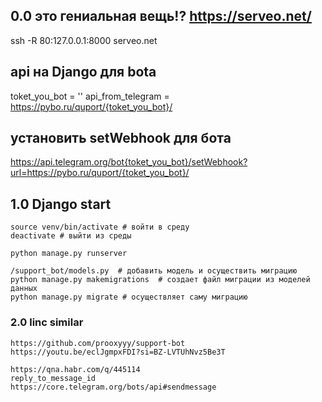 ## 0.0 это гениальная вещь!? https://serveo.net/
ssh -R 80:127.0.0.1:8000 serveo.net

## api на Django для bota
toket_you_bot = ''
api_from_telegram = https://pybo.ru/quport/{toket_you_bot}/

## установить setWebhook для бота
https://api.telegram.org/bot{toket_you_bot}/setWebhook?url=https://pybo.ru/quport/{toket_you_bot}/

## 1.0 Django start

```
source venv/bin/activate # войти в среду
deactivate # выйти из среды

python manage.py runserver

/support_bot/models.py  # добавить модель и осуществить миграцию
python manage.py makemigrations  # создает файл миграции из моделей данных
python manage.py migrate # осуществляет саму миграцию
```   

### 2.0  linc similar 
```
https://github.com/prooxyyy/support-bot
https://youtu.be/eclJgmpxFDI?si=BZ-LVTUhNvz5Be3T

https://qna.habr.com/q/445114
reply_to_message_id
https://core.telegram.org/bots/api#sendmessage
```
